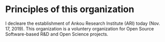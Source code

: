 # Principles of this organization
I decleare the establishment of Ankou Research Institute (ARI) today (Nov. 17, 2019).
This organization is a voluntery organization for Open Source Software-based R&D and Open Science projects.
